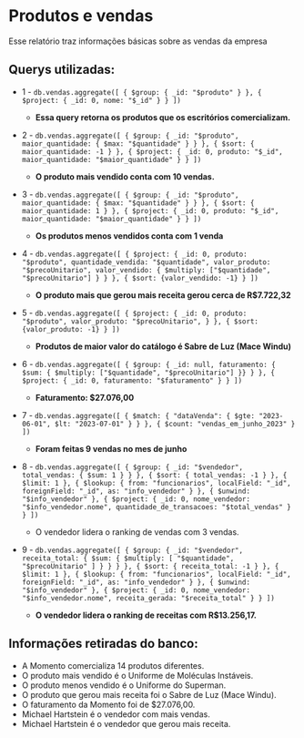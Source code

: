 # Produtos e vendas

Esse relatório traz informações básicas sobre as vendas da empresa

## Querys utilizadas:

- 1 - `db.vendas.aggregate([
  {
  $group: {
  _id: "$produto"
  }
  },
  {
  $project: {
  _id: 0,
  nome: "$_id"
  }
  }
  ])`
  - **Essa query retorna os produtos que os escritórios comercializam.**


- 2 - `db.vendas.aggregate([
  {
  $group: {
  _id: "$produto",
  maior_quantidade: { $max: "$quantidade" }
  }
  },
  {
  $sort: {
  maior_quantidade: -1
  }
  },
  {
  $project: {
  _id: 0,
  produto: "$_id",
  maior_quantidade: "$maior_quantidade"
  }
  }
  ])`
  - **O produto mais vendido conta com 10 vendas.**


- 3 - `db.vendas.aggregate([
  {
  $group: {
  _id: "$produto",
  maior_quantidade: { $max: "$quantidade" }
  }
  },
  {
  $sort: {
  maior_quantidade: 1
  }
  },
  {
  $project: {
  _id: 0,
  produto: "$_id",
  maior_quantidade: "$maior_quantidade"
  }
  }
  ])`
  - **Os produtos menos vendidos conta com 1 venda**


- 4 - `db.vendas.aggregate([
  {
    $project: {
      _id: 0,
      produto: "$produto",
      quantidade_vendida: "$quantidade",
      valor_produto: "$precoUnitario",
      valor_vendido: { $multiply: ["$quantidade", "$precoUnitario"] }
    }
  },
  {
    $sort: {valor_vendido: -1}
  }
])`
  - **O produto mais que gerou mais receita gerou cerca de R$7.722,32**
  

- 5 - `db.vendas.aggregate([
  {
    $project: {
      _id: 0,
      produto: "$produto",
      valor_produto: "$precoUnitario",
    }
  },
  {
    $sort: {valor_produto: -1}
  }
])`
   - **Produtos de maior valor do catálogo é Sabre de Luz (Mace Windu)**


- 6 - `db.vendas.aggregate([
  {
  $group: {
  _id: null,
  faturamento: { $sum: { $multiply: ["$quantidade", "$precoUnitario"] }}
  }
  },
  {
  $project: {
  _id: 0,
  faturamento: "$faturamento"
  }
  }
  ])`
  - **Faturamento: $27.076,00**


- 7 - `db.vendas.aggregate([
  {
  $match: {
  "dataVenda": {
  $gte: "2023-06-01",
  $lt: "2023-07-01"
  }
  }
  },
  {
  $count: "vendas_em_junho_2023"
  }
  ])`
  - **Foram feitas 9 vendas no mes de junho**


- 8 - `db.vendas.aggregate([
  {
  $group: {
  _id: "$vendedor",
  total_vendas: { $sum: 1 }
  }
  },
  {
  $sort: {
  total_vendas: -1
  }
  },
  {
  $limit: 1
  },
  {
  $lookup: {
  from: "funcionarios",
  localField: "_id",
  foreignField: "_id",
  as: "info_vendedor"
  }
  },
  {
  $unwind: "$info_vendedor"
  },
  {
  $project: {
  _id: 0,
  nome_vendedor: "$info_vendedor.nome",
  quantidade_de_transacoes: "$total_vendas"
  }
  }
  ])`
  - O vendedor lidera o ranking de vendas com 3 vendas.


- 9 - `db.vendas.aggregate([
  {
  $group: {
  _id: "$vendedor",
  receita_total: {
  $sum: {
  $multiply: [ "$quantidade", "$precoUnitario" ]
  }
  }
  }
  },
  {
  $sort: {
  receita_total: -1
  }
  },
  {
  $limit: 1
  },
  {
  $lookup: {
  from: "funcionarios",
  localField: "_id",
  foreignField: "_id",
  as: "info_vendedor"
  }
  },
  {
  $unwind: "$info_vendedor"
  },
  {
  $project: {
  _id: 0,
  nome_vendedor: "$info_vendedor.nome",
  receita_gerada: "$receita_total"
  }
  }
  ])`
  - **O vendedor lidera o ranking de receitas com R$13.256,17.**






## Informações retiradas do banco:

- A Momento comercializa 14 produtos diferentes.
- O produto mais vendido é o Uniforme de Moléculas Instáveis.
- O produto menos vendido é o Uniforme do Superman.
- O produto que gerou mais receita foi o Sabre de Luz (Mace Windu).
- O faturamento da Momento foi de $27.076,00.
- Michael Hartstein é o vendedor com mais vendas.
- Michael Hartstein é o vendedor que gerou mais receita.

